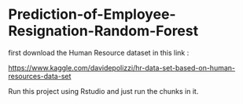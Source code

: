 # Prediction-of-Employee-Resignation-Random-Forest

first download the Human Resource dataset in this link :

https://www.kaggle.com/davidepolizzi/hr-data-set-based-on-human-resources-data-set

Run this project using Rstudio and just run the chunks in it.
